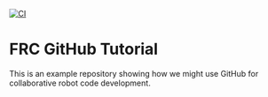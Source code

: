 [![CI](https://github.com/CloverBots/RapidReact2022/actions/workflows/main.yml/badge.svg)](https://github.com/CloverBots/RapidReact2022/actions/workflows/main.yml)

# FRC GitHub Tutorial

This is an example repository showing how we might use GitHub for collaborative robot code development.
